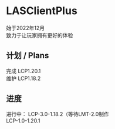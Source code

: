 # LASClientPlus
始于2022年12月    
致力于让玩家拥有更好的体验    
## 计划 / Plans   
完成 LCP1.20.1   
维护 LCP1.18.2   
## 进度  
进行中：
LCP-3.0-1.18.2（等待LMT-2.0制作  
LCP-1.0-1.20.1
